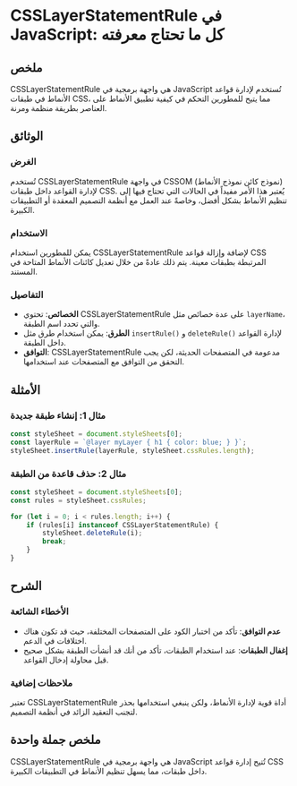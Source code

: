 <!--
Meta Description: # CSSLayerStatementRule في JavaScript: كل ما تحتاج معرفته ## ملخص CSSLayerStatementRule هي واجهة برمجية في JavaScript تُستخدم لإدارة قواعد الأنماط في ...
Meta Keywords: csslayerstatementrule, الأنماط, stylesheet, javascript, لإدارة
-->

# CSSLayerStatementRule في JavaScript: كل ما تحتاج معرفته

## ملخص
CSSLayerStatementRule هي واجهة برمجية في JavaScript تُستخدم لإدارة قواعد الأنماط في طبقات CSS، مما يتيح للمطورين التحكم في كيفية تطبيق الأنماط على العناصر بطريقة منظمة ومرنة.

## الوثائق
### الغرض
تُستخدم CSSLayerStatementRule في واجهة CSSOM (نموذج كائن نموذج الأنماط) لإدارة القواعد داخل طبقات CSS. يُعتبر هذا الأمر مفيداً في الحالات التي تحتاج فيها إلى تنظيم الأنماط بشكل أفضل، وخاصةً عند العمل مع أنظمة التصميم المعقدة أو التطبيقات الكبيرة.

### الاستخدام
يمكن للمطورين استخدام CSSLayerStatementRule لإضافة وإزالة قواعد CSS المرتبطة بطبقات معينة. يتم ذلك عادةً من خلال تعديل كائنات الأنماط المتاحة في المستند. 

### التفاصيل
- **الخصائص**: تحتوي CSSLayerStatementRule على عدة خصائص مثل `layerName`، والتي تحدد اسم الطبقة.
- **الطرق**: يمكن استخدام طرق مثل `insertRule()` و `deleteRule()` لإدارة القواعد داخل الطبقة.
- **التوافق**: CSSLayerStatementRule مدعومة في المتصفحات الحديثة، لكن يجب التحقق من التوافق مع المتصفحات عند استخدامها.

## الأمثلة
### مثال 1: إنشاء طبقة جديدة
```javascript
const styleSheet = document.styleSheets[0];
const layerRule = `@layer myLayer { h1 { color: blue; } }`;
styleSheet.insertRule(layerRule, styleSheet.cssRules.length);
```

### مثال 2: حذف قاعدة من الطبقة
```javascript
const styleSheet = document.styleSheets[0];
const rules = styleSheet.cssRules;

for (let i = 0; i < rules.length; i++) {
    if (rules[i] instanceof CSSLayerStatementRule) {
        styleSheet.deleteRule(i);
        break;
    }
}
```

## الشرح
### الأخطاء الشائعة
- **عدم التوافق**: تأكد من اختبار الكود على المتصفحات المختلفة، حيث قد تكون هناك اختلافات في الدعم.
- **إغفال الطبقات**: عند استخدام الطبقات، تأكد من أنك قد أنشأت الطبقة بشكل صحيح قبل محاولة إدخال القواعد.

### ملاحظات إضافية
تعتبر CSSLayerStatementRule أداة قوية لإدارة الأنماط، ولكن ينبغي استخدامها بحذر لتجنب التعقيد الزائد في أنظمة التصميم.

## ملخص جملة واحدة
CSSLayerStatementRule هي واجهة برمجية في JavaScript تُتيح إدارة قواعد CSS داخل طبقات، مما يسهل تنظيم الأنماط في التطبيقات الكبيرة.